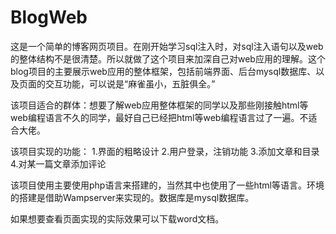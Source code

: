 # BlogWeb
这是一个简单的博客网页项目。在刚开始学习sql注入时，对sql注入语句以及web的整体结构不是很清楚。所以就做了这个项目来加深自己对web应用的理解。这个blog项目的主要展示web应用的整体框架，包括前端界面、后台mysql数据库、以及页面的交互功能，可以说是“麻雀虽小，五脏俱全。”

该项目适合的群体：想要了解web应用整体框架的同学以及那些刚接触html等web编程语言不久的同学，最好自己已经把html等web编程语言过了一遍。不适合大佬。

该项目实现的功能： 1.界面的粗略设计 2.用户登录，注销功能 3.添加文章和目录 4.对某一篇文章添加评论

该项目使用主要使用php语言来搭建的，当然其中也使用了一些html等语言。环境的搭建是借助Wampserver来实现的。数据库是mysql数据库。

如果想要查看页面实现的实际效果可以下载word文档。
